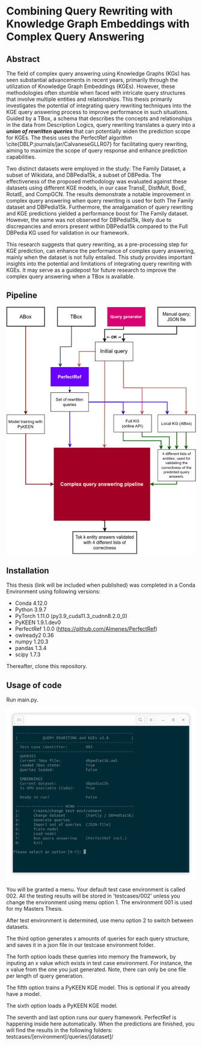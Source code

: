 
# Combining Query Rewriting with Knowledge Graph Embeddings with Complex Query Answering

## Abstract
The field of complex query answering using Knowledge Graphs (KGs) has seen substantial advancements in recent years, primarily through the utilization of Knowledge Graph Embeddings (KGEs). However, these methodologies often stumble when faced with intricate query structures that involve multiple entities and relationships. This thesis primarily investigates the potential of integrating query rewriting techniques into the KGE query answering process to improve performance in such situations. Guided by a TBox, a schema that describes the concepts and relationships in the data from Description Logics, query rewriting translates a query into a ***union of rewritten queries*** that can potentially widen the prediction scope for KGEs. The thesis uses the PerfectRef algorithm \cite{DBLP:journals/jar/CalvaneseGLLR07} for facilitating query rewriting, aiming to maximize the scope of query response and enhance prediction capabilities.

Two distinct datasets were employed in the study: The Family Dataset, a subset of Wikidata, and DBPedia15k, a subset of DBPedia. The effectiveness of the proposed methodology was evaluated against these datasets using different KGE models, in our case TransE, DistMult, BoxE, RotatE, and CompGCN. The results demonstrate a notable improvement in complex query answering when query rewriting is used for both The Family dataset and DBPedia15k. Furthermore, the amalgamation of query rewriting and KGE predictions yielded a performance boost for The Family dataset. However, the same was not observed for DBPedia15k, likely due to discrepancies and errors present within DBPedia15k compared to the Full DBPedia KG used for validation in our framework.

This research suggests that query rewriting, as a pre-processing step for KGE prediction, can enhance the performance of complex query answering, mainly when the dataset is not fully entailed. This study provides important insights into the potential and limitations of integrating query rewriting with KGEs. It may serve as a guidepost for future research to improve the complex query answering when a TBox is available.

## Pipeline

![Console menu](imgs/main_pipeline.png)

## Installation
This thesis (link will be included when published) was completed in a Conda Environment using following versions:
* Conda 		4.12.0
* Python		3.9.7
* PyTorch 		1.11.0 (py3.9_cuda11.3_cudnn8.2.0_0)
* PyKEEN 		1.9.1.dev0
* PerfectRef 	1.0.0 (https://github.com/AImenes/PerfectRef)
* owlready2 	0.36
* numpy       1.20.3
* pandas		1.3.4
* scipy		1.7.3

Thereafter, clone this repository.

## Usage of code

Run main.py.

![Console menu](imgs/menu.png)

You will be granted a menu. Your default test case environment is called 002. All the testing results will be stored in 'testcases/002' unless you change the environment using menu option 1. The environment 001 is used for my Masters Thesis.

After test environment is determined, use menu option 2 to switch between datasets.

The third option generates x amounts of queries for each query structure, and saves it in a json file in our testcase environment folder.

The forth option loads these queries into memory the framework, by inputing an x value which exists in test case environment. For instance, the x value from the one you just generated. Note, there can only be one file per length of query generation.

The fifth option trains a PyKEEN KGE model. This is optional if you already have a model.

The sixth option loads a PyKEEN KGE model.

The seventh and last option runs our query framework. PerfectRef is happening inside here automatically.
When the predictions are finished, you will find the results in the following folders:
testcases/[environment]/queries/[dataset]/
